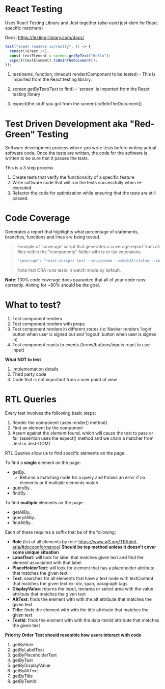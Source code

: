 # React Testing

Uses React Testing Library and Jest together (also used jest-dom for React
specific matchers)

Docs: https://testing-library.com/docs/

```javascript
test("Greet renders correctly", () => {
  render(<Greet />);
  const textElement = screen.getByText("Hello");
  expect(textElement).toBeInTheDocument();
});
```

1. test(name, function, timeout) render(Component to be tested) - This is
   imported from the React testing library.

2. screen.getByText(Text to find) - 'screen' is imported from the React testing
   library

3. expect(the stuff you got from the screen).toBeInTheDocument()

# Test Driven Development aka "Red-Green" Testing

Software development process where you write tests before writing actual
software code. Once the tests are written, the code for the software is written
to be sure that it passes the tests.

This is a 3 step process

1. Create tests that verify the functionality of a specific feature
2. Write software code that will run the tests successfully when re-executed.
3. Refactor the code for optimization while ensuring that the tests are still
   passed.

# Code Coverage

Generates a report that highlights what percentage of statements, branches,
functions and lines are being tested.

> Example of 'coverage' script that generates a coverage report from all files
> within the "components" folder with ts or tsx extensions.
>
> ```javascript
> "coverage": "react-scripts test --env=jsdom --watchAll=false --coverage --collectCoverageFrom='src/components/**/*.{ts,tsx}'"
> ```
>
> Note that CRA runs tests in watch mode by default.

**Note**: 100% code coverage does guarantee that all of your code runs
correctly. Aiming for ~80% should be the goal.

# What to test?

1. Test component renders
2. Test component renders with props
3. Test component renders in different states (ie: Navbar renders 'login' button
   when user is signed out and 'logout' button when user is signed in)
4. Test component reacts to events (forms/buttons/inputs react to user input)

**What NOT to test**

1. Implementation details
2. Third party code
3. Code that is not important from a user point of view

# RTL Queries

Every test involves the following basic steps:

1. Render the component (uses render() method)
2. Find an element by the component
3. Assert against the element found, which will cause the test to pass or fail
   (assertion uses the expect() method and we chain a matcher from Jest or
   Jest-DOM)

RTL Queries allow us to find specific elements on the page.

To find a **single** element on the page:

- getBy..
  - Returns a matching node for a query and throws an error if no elements or if
    multiple elements match
- queryBy..
- findBy..

To find **multiple** elements on the page:

- getAllBy..
- queryAllBy..
- findAllBy..

Each of these requires a suffix that be of the following:

- **Role** (list of all elements by role:
  https://www.w3.org/TR/html-aria/#docconformance) **Should be top method unless
  it doesn't cover some unique situation**
- **LabelText**: will look for label that matches given text and find the
  element associated with that label
- **PlaceHolderText**: will look for element that has a placeholder attribute
  that matches the given text
- **Text**: searches for all elements that have a text node with textContent
  that matches the given text ex: div, span, paragraph tags
- **DisplayValue**: returns the input, textarea or select area with the value
  attribute that matches the given text
- **AltText**: finds the element with with the alt attribute that matches the
  given text
- **Title**: finds the element with with the title attribute that matches the
  given text
- **TestId**: finds the element with with the data-testid attribute that matches
  the given text

**Priority Order** **Test should resemble how users interact with code**

1. getByRole
2. getByLabelText
3. getByPlaceholderText
4. getByText
5. getByDisplayValue
6. getByAltText
7. getByTitle
8. getByTestId
